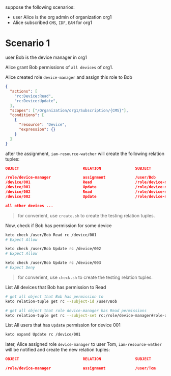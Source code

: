 # 

suppose the following scenarios:

- user Alice is the org admin of organization org1
- Alice subscribed `CMS`, `IDF`, `EAM` for org1


# Scenario 1

user Bob is the device manager in org1

Alice grant Bob permissions of `all devices` of org1.

Alice created role `device-manager` and assign this role to Bob
```json
{
  "actions": [
    "rc:Device:Read",
    "rc:Device:Update",
  ],
  "scopes": ["/Organization/org1/Subscription/{CMS}"],
  "conditions": [
    {
      "resource": "Device",
      "expression": {}
    }
  ]
}
```

after the assignment, `iam-resource-watcher` will create the following relation tuples:

```json
OBJECT                            RELATION               SUBJECT

/role/device-manager              assignment             /user/Bob
/device/001                       Read                   /role/device-manager#assignment
/device/001                       Update                 /role/device-manager#assignment
/device/002                       Read                   /role/device-manager#assignment
/device/002                       Update                 /role/device-manager#assignment

all other devices ...

```

> for converient, use `create.sh` to create the testing relation tuples.

Now, check if Bob has permission for some device

```bash
keto check /user/Bob Read rc /device/001
# Expect Allow

keto check /user/Bob Update rc /device/002
# Expect Allow

keto check /user/Bob Update rc /device/003
# Expect Deny
```
> for converient, use `check.sh` to create the testing relation tuples.

List All devices that Bob has permission to Read

```bash
# get all object that Bob has permission to
keto relation-tuple get rc --subject-id /user/Bob

# get all object that role device-manager has Read permissions
keto relation-tuple get rc --subject-set rc:/role/device-manager#role-assignment --relation Read
```

List All users that has `Update` permission for device 001

```bash
keto expand Update rc /device/001
```

later, Alice assigned role `device-manager` to user Tom, `iam-resource-wather` will be notified and create the new relation tuples:

```json
OBJECT                            RELATION               SUBJECT

/role/device-manager              assignment             /user/Tom
```

